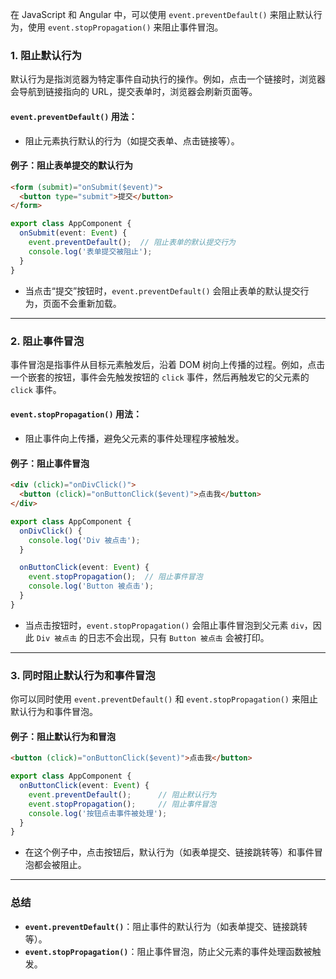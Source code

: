 在 JavaScript 和 Angular 中，可以使用 `event.preventDefault()` 来阻止默认行为，使用 `event.stopPropagation()` 来阻止事件冒泡。

### **1. 阻止默认行为**

默认行为是指浏览器为特定事件自动执行的操作。例如，点击一个链接时，浏览器会导航到链接指向的 URL，提交表单时，浏览器会刷新页面等。

#### **`event.preventDefault()`** 用法：

* 阻止元素执行默认的行为（如提交表单、点击链接等）。

#### **例子：阻止表单提交的默认行为**

```html
<form (submit)="onSubmit($event)">
  <button type="submit">提交</button>
</form>
```

```typescript
export class AppComponent {
  onSubmit(event: Event) {
    event.preventDefault();  // 阻止表单的默认提交行为
    console.log('表单提交被阻止');
  }
}
```

* 当点击“提交”按钮时，`event.preventDefault()` 会阻止表单的默认提交行为，页面不会重新加载。

---

### **2. 阻止事件冒泡**

事件冒泡是指事件从目标元素触发后，沿着 DOM 树向上传播的过程。例如，点击一个嵌套的按钮，事件会先触发按钮的 `click` 事件，然后再触发它的父元素的 `click` 事件。

#### **`event.stopPropagation()`** 用法：

* 阻止事件向上传播，避免父元素的事件处理程序被触发。

#### **例子：阻止事件冒泡**

```html
<div (click)="onDivClick()">
  <button (click)="onButtonClick($event)">点击我</button>
</div>
```

```typescript
export class AppComponent {
  onDivClick() {
    console.log('Div 被点击');
  }

  onButtonClick(event: Event) {
    event.stopPropagation();  // 阻止事件冒泡
    console.log('Button 被点击');
  }
}
```

* 当点击按钮时，`event.stopPropagation()` 会阻止事件冒泡到父元素 `div`，因此 `Div 被点击` 的日志不会出现，只有 `Button 被点击` 会被打印。

---

### **3. 同时阻止默认行为和事件冒泡**

你可以同时使用 `event.preventDefault()` 和 `event.stopPropagation()` 来阻止默认行为和事件冒泡。

#### **例子：阻止默认行为和冒泡**

```html
<button (click)="onButtonClick($event)">点击我</button>
```

```typescript
export class AppComponent {
  onButtonClick(event: Event) {
    event.preventDefault();      // 阻止默认行为
    event.stopPropagation();     // 阻止事件冒泡
    console.log('按钮点击事件被处理');
  }
}
```

* 在这个例子中，点击按钮后，默认行为（如表单提交、链接跳转等）和事件冒泡都会被阻止。

---

### **总结**

* **`event.preventDefault()`**：阻止事件的默认行为（如表单提交、链接跳转等）。
* **`event.stopPropagation()`**：阻止事件冒泡，防止父元素的事件处理函数被触发。
